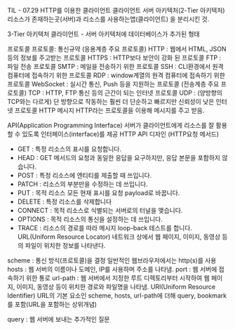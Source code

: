 TIL - 07.29
HTTP를 이용한 클라이언트
클라이언트 서버 아키텍처(2-Tier 아키텍처)
리소스가 존재하는곳(서버)과 리소스를 사용하는앱(클라이언트)
을 분리시킨 것.

3-Tier 아키텍처
클라이언트 - 서버 아키텍처에 데이터베이스가 추가된 형태

프로토콜
프로토콜: 통신규약
(응용계층 주요 프로토콜)
HTTP : 웹에서 HTML, JSON 등의 정보를 주고받는 프로토콜
HTTPS : HTTP보다 보안이 강화 된 프로토콜
FTP : 파일 전송 프로토콜
SMTP : 메일을 전송하기 위한 프로토콜
SSH : CLI환경에서 원격 컴퓨터에 접속하기 위한 프로토콜
RDP : window계열의 원격 컴퓨터에 접속하기 위한 프로토콜
WebSocket : 실시간 통신, Push 등을 지원하는 프로토콜
(전송계층 주요 프로토콜)
TCP : HTTP, FTP 통신 등의 근간이 되는 인터넷 프로토콜
UDP : (양방향의 TCP와는 다르게) 단 방향으로 작동하는 훨씬 더 단순하고 빠르지만 신뢰성이 낮은 인터넷 프로토콜
HTTP 메시지
HTTP라는 프로토콜을 이용해 메시지를 주고 받음.

API(Application Programming Interface)
서버가 클라이언트에게 리소스를 잘 활용할 수 있도록 인터페이스(interface)를 제공
HTTP API 디자인
(HTTP요청 메서드)

- GET : 특정 리소스의 표시를 요청합니다.
- HEAD : GET 메서드의 요청과 동일한 응답을 요구하지만, 
	 응답 본문을 포함하지 않습니다.
- POST : 특정 리소스에 엔티티를 제출할 때 쓰입니다. 
- PATCH : 리소스의 부분만을 수정하는 데 쓰입니다.
- PUT : 목적 리소스 모든 현재 표시를 요청 payload로 바꿉니다.
- DELETE : 특정 리소스를 삭제합니다
- CONNECT : 목적 리소스로 식별되는 서버로의 터널을 맺습니다.
- OPTIONS : 목적 리소스의 통신을 설정하는 데 쓰입니다.
- TRACE : 리소스의 경로를 따라 메시지 loop-back 테스트를 합니다.
URL(Uniform Resource Locator)
네트워크 상에서 웹 페이지, 이미지, 동영상 등의 파일이 위치한 정보를 나타낸다.

scheme : 통신 방식(프로토콜)을 결정
일반적인 웹브라우저에서는 http(s)를 사용
hosts : 웹 서버의 이름이나 도메인, IP를 사용하며 주소를 나타냄.
port : 웹 서버에 접속하기 위한 통로
url-path : 웹 서버에서 지정한 루트 디렉토리부터 시작하여 웹 페이지, 이미지, 동영상 등이 위치한 경로와 파일명을 나타냄.
URI(Uniform Resource Identifier)
URL의 기본 요소인 scheme, hosts, url-path에 더해 query, bookmark를 포함(URL을 포함하는 상위개념)

query : 웹 서버에 보내는 추가적인 질문
